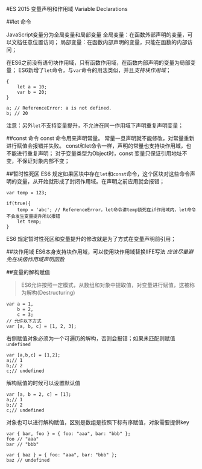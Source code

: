 #ES 2015 变量声明和作用域 Variable Declarations

##let 命令

JavaScript变量分为全局变量和局部变量
全局变量：在函数外部声明的变量，可以文档任意位置访问；
局部变量：在函数内部声明的变量，只能在函数的内部访问；

在ES6之前没有语句块作用域，只有函数作用域，在函数内部声明的变量为局部变量；
ES6新增了`let`命令，与`var`命令的用法类似，并且*支持块作用域*；

	{
		let a = 10;
		var b = 20;
	}

	a; // ReferenceError: a is not defined.
	b; // 20

注意：另外`let`不支持变量提升，不允许在同一作用域下声明重复声明变量；


##const 命令
const 命令用来声明常量。
常量一旦声明就不能修改，对常量重新进行赋值会报错并失败。
const和let命令一样，声明的常量也支持块作用域，也不能进行重复声明；
对于变量类型为Object时，const 变量只保证引用地址不变，不保证对象内部不变；


##暂时性死区
ES6 规定如果区块中存在`let`和`const`命令，这个区块对这些命令声明的变量，从开始就形成了封闭作用域。在声明之前应用就会报错；

	var temp = 123;

	if(true){
		temp = 'abc'; // ReferenceError，let命令讲temp锁死在if作用域内，let命令不会发生变量提升所以报错
		let temp; 
	}

ES6 规定暂时性死区和变量提升的修改就是为了方式在变量声明前引用；


##块作用域
ES6本身支持块作用域，可以使用块作用域替换IIFE写法
*应该尽量避免在块级作用域声明函数*


##变量的解构赋值
> ES6允许按照一定模式，从数组和对象中提取值，对变量进行赋值，这被称为解构(Destructuring)

	var a = 1,
		b = 2,
		c = 3;
	// 允许以下方式
	var [a, b, c] = [1, 2, 3];

右侧赋值对象必须为一个可遍历的解构，否则会报错；如果未匹配则赋值`undefined`

	var [a,b,c] = [1,2];
	a;// 1
	b;// 2
	c;// undefined

解构赋值的时候可以设置默认值

	var [a, b = 2, c] = [1];
	a;// 1
	b;// 2
	c;// undefined

对象也可以进行解构赋值，区别是数组是按照下标有序赋值，对象需要提供key

	var { bar, foo } = { foo: "aaa", bar: "bbb" };
	foo // "aaa"
	bar // "bbb"

	var { baz } = { foo: "aaa", bar: "bbb" };
	baz // undefined